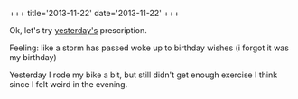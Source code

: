 +++
title='2013-11-22'
date='2013-11-22'
+++

Ok, let's try [yesterday's](2013-11-21) prescription.

Feeling: like a storm has passed
woke up to birthday wishes (i forgot it was my birthday)

Yesterday I rode my bike a bit, but still didn't get enough exercise I think since I felt weird in the evening.

